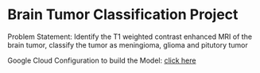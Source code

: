 # Brain Tumor Classification Project 

Problem Statement: Identify the T1 weighted contrast enhanced MRI of the brain tumor, classify the tumor as meningioma, glioma and pitutory tumor

Google Cloud Configuration to build the Model: [click here](https://github.com/PadmarajBhat/Machine-Learning/blob/master/BrainTumorClassification/ReadMe.docx)
